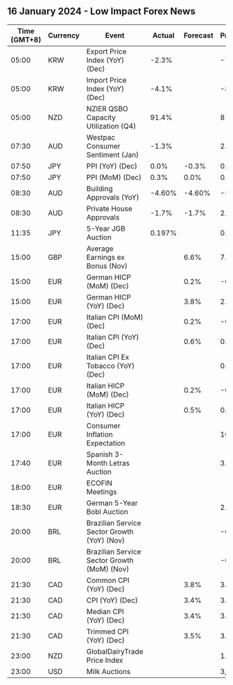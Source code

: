 ## 16 January 2024 - Low Impact Forex News

| Time (GMT+8) | Currency | Event | Actual | Forecast | Previous |
|------|----------|-------|--------|----------|----------|
| 05:00 | KRW | Export Price Index (YoY) (Dec) | -2.3% |  | -7.4% |
| 05:00 | KRW | Import Price Index (YoY) (Dec) | -4.1% |  | -8.8% |
| 05:00 | NZD | NZIER QSBO Capacity Utilization (Q4) | 91.4% |  | 87.3% |
| 07:30 | AUD | Westpac Consumer Sentiment (Jan) | -1.3% |  | 2.7% |
| 07:50 | JPY | PPI (YoY) (Dec) | 0.0% | -0.3% | 0.3% |
| 07:50 | JPY | PPI (MoM) (Dec) | 0.3% | 0.0% | 0.3% |
| 08:30 | AUD | Building Approvals (YoY) | -4.60% | -4.60% | -5.50% |
| 08:30 | AUD | Private House Approvals | -1.7% | -1.7% | 2.9% |
| 11:35 | JPY | 5-Year JGB Auction | 0.197% |  | 0.325% |
| 15:00 | GBP | Average Earnings ex Bonus (Nov) |  | 6.6% | 7.3% |
| 15:00 | EUR | German HICP (MoM) (Dec) |  | 0.2% | -0.7% |
| 15:00 | EUR | German HICP (YoY) (Dec) |  | 3.8% | 2.3% |
| 17:00 | EUR | Italian CPI (MoM) (Dec) |  | 0.2% | -0.5% |
| 17:00 | EUR | Italian CPI (YoY) (Dec) |  | 0.6% | 0.7% |
| 17:00 | EUR | Italian CPI Ex Tobacco (YoY) (Dec) |  |  | 0.7% |
| 17:00 | EUR | Italian HICP (MoM) (Dec) |  | 0.2% | -0.6% |
| 17:00 | EUR | Italian HICP (YoY) (Dec) |  | 0.5% | 0.6% |
| 17:00 | EUR | Consumer Inflation Expectation |  |  | 10.5 |
| 17:40 | EUR | Spanish 3-Month Letras Auction |  |  | 3.580% |
| 18:00 | EUR | ECOFIN Meetings |  |  |  |
| 18:30 | EUR | German 5-Year Bobl Auction |  |  | 2.560% |
| 20:00 | BRL | Brazilian Service Sector Growth (YoY) (Nov) |  |  | -0.4% |
| 20:00 | BRL | Brazilian Service Sector Growth (MoM) (Nov) |  |  | -0.6% |
| 21:30 | CAD | Common CPI (YoY) (Dec) |  | 3.8% | 3.9% |
| 21:30 | CAD | CPI (YoY) (Dec) |  | 3.4% | 3.1% |
| 21:30 | CAD | Median CPI (YoY) (Dec) |  | 3.4% | 3.4% |
| 21:30 | CAD | Trimmed CPI (YoY) (Dec) |  | 3.5% | 3.5% |
| 23:00 | NZD | GlobalDairyTrade Price Index |  |  | 1.2% |
| 23:00 | USD | Milk Auctions |  |  | 3,363.0 |
